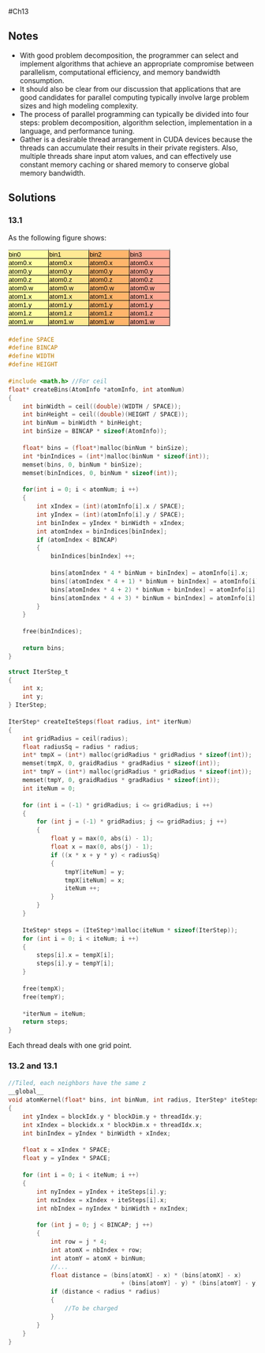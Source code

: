 #Ch13
## Notes
* With good problem decomposition, the programmer can select and implement algorithms that achieve an
  appropriate compromise between parallelism, computational efficiency,
  and memory bandwidth consumption.
* It should also be clear from our discussion that applications that are
  good candidates for parallel computing typically involve large problem
  sizes and high modeling complexity.  
* The process of parallel programming can typically be divided into four
  steps: problem decomposition, algorithm selection, implementation in a
  language, and performance tuning.
* Gather is a desirable thread arrangement in
  CUDA devices because the threads can accumulate their results in their
  private registers. Also, multiple threads share input atom values, and can
  effectively use constant memory caching or shared memory to conserve
  global memory bandwidth.
## Solutions
### 13.1
As the following figure shows:

![12_1](./images/13_1.jpg)    

```c
#define SPACE
#define BINCAP
#define WIDTH
#define HEIGHT

#include <math.h> //For ceil
float* createBins(AtomInfo *atomInfo, int atomNum)
{
    int binWidth = ceil((double)(WIDTH / SPACE));
    int binHeight = ceil((double)(HEIGHT / SPACE));
    int binNum = binWidth * binHeight;
    int binSize = BINCAP * sizeof(AtomInfo));
    
    float* bins = (float*)malloc(binNum * binSize);
    int *binIndices = (int*)malloc(binNum * sizeof(int));
    memset(bins, 0, binNum * binSize);
    memset(binIndices, 0, binNum * sizeof(int));

    for(int i = 0; i < atomNum; i ++)
    {
        int xIndex = (int)(atomInfo[i].x / SPACE);
        int yIndex = (int)(atomInfo[i].y / SPACE);
        int binIndex = yIndex * binWidth + xIndex;
        int atomIndex = binIndices[binIndex];
        if (atomIndex < BINCAP)
        {
            binIndices[binIndex] ++;

            bins[atomIndex * 4 * binNum + binIndex] = atomInfo[i].x;
            bins[(atomIndex * 4 + 1) * binNum + binIndex] = atomInfo[i].y;
            bins[atomIndex * 4 + 2) * binNum + binIndex] = atomInfo[i].z;
            bins[atomIndex * 4 + 3) * binNum + binIndex] = atomInfo[i].w;
        }
    }

    free(binIndices);

    return bins;
} 
```
```c
struct IterStep_t
{
    int x;
    int y;
} IterStep;

IterStep* createIteSteps(float radius, int* iterNum)
{
    int gridRadius = ceil(radius);
    float radiusSq = radius * radius;
    int* tmpX = (int*) malloc(gridRadius * gridRadius * sizeof(int));
    memset(tmpX, 0, graidRadius * gradRadius * sizeof(int));
    int* tmpY = (int*) malloc(gridRadius * gridRadius * sizeof(int));
    memset(tmpY, 0, graidRadius * gradRadius * sizeof(int));
    int iteNum = 0;

    for (int i = (-1) * gridRadius; i <= gridRadius; i ++)
    {
        for (int j = (-1) * gridRadius; j <= gridRadius; j ++)
        {
            float y = max(0, abs(i) - 1);
            float x = max(0, abs(j) - 1);
            if ((x * x + y * y) < radiusSq)
            {
                tmpY[iteNum] = y;
                tmpX[iteNum] = x;
                iteNum ++;
            }                         
        }
    }

    IteStep* steps = (IteStep*)malloc(iteNum * sizeof(IterStep));
    for (int i = 0; i < iteNum; i ++)
    {
        steps[i].x = tempX[i];
        steps[i].y = tempY[i];
    }

    free(tempX);
    free(tempY);

    *iterNum = iteNum;
    return steps;
}
```
Each thread deals with one grid point.
### 13.2 and 13.1
```c
//Tiled, each neighbors have the same z
__global__
void atomKernel(float* bins, int binNum, int radius, IterStep* iteSteps, int iteNum, int binWidth)
{
    int yIndex = blockIdx.y * blockDim.y + threadIdx.y;
    int xIndex = blockidx.x * blockDim.x + threadIdx.x;
    int binIndex = yIndex * binWidth + xIndex;

    float x = xIndex * SPACE;
    float y = yIndex * SPACE;

    for (int i = 0; i < iteNum; i ++)
    {
        int nyIndex = yIndex + iteSteps[i].y;
        int nxIndex = xIndex + iteSteps[i].x;
        int nbIndex = nyIndex * binWidth + nxIndex;

        for (int j = 0; j < BINCAP; j ++)
        {
            int row = j * 4;
            int atomX = nbIndex + row;
            int atomY = atomX + binNum;
            //...
            float distance = (bins[atomX] - x) * (bins[atomX] - x)
                                + (bins[atomY] - y) * (bins[atomY] - y)
            if (distance < radius * radius)
            {
                //To be charged
            }
        }
    }
}
```
